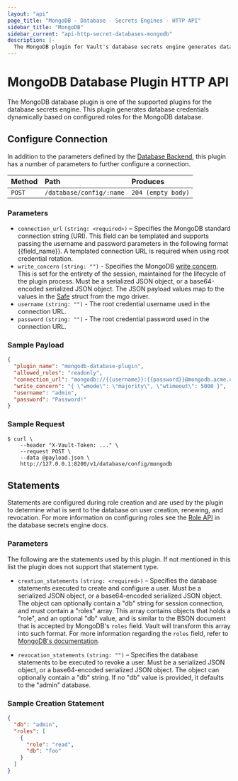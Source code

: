 ```yaml
---
layout: "api"
page_title: "MongoDB - Database - Secrets Engines - HTTP API"
sidebar_title: "MongoDB"
sidebar_current: "api-http-secret-databases-mongodb"
description: |-
  The MongoDB plugin for Vault's database secrets engine generates database credentials to access MongoDB servers.
---
```


# MongoDB Database Plugin HTTP API

The MongoDB database plugin is one of the supported plugins for the database
secrets engine. This plugin generates database credentials dynamically based on
configured roles for the MongoDB database.

## Configure Connection

In addition to the parameters defined by the [Database
Backend](/api/secret/databases/index.html#configure-connection), this plugin
has a number of parameters to further configure a connection.

| Method   | Path                         | Produces               |
| :------- | :--------------------------- | :--------------------- |
| `POST`   | `/database/config/:name`     | `204 (empty body)`     |

### Parameters

- `connection_url` `(string: <required>)` – Specifies the MongoDB standard
  connection string (URI).   This field can be templated and supports passing the 
  username and password parameters in the following format {{field_name}}.  A 
  templated connection URL is required when using root credential rotation.
- `write_concern` `(string: "")` - Specifies the MongoDB [write
  concern][mongodb-write-concern]. This is set for the entirety of the session,
  maintained for the lifecycle of the plugin process. Must be a serialized JSON
  object, or a base64-encoded serialized JSON object. The JSON payload values
  map to the values in the [Safe][mgo-safe] struct from the mgo driver.
- `username` `(string: "")` - The root credential username used in the connection URL. 
- `password` `(string: "")` - The root credential password used in the connection URL. 

### Sample Payload

```json
{
  "plugin_name": "mongodb-database-plugin",
  "allowed_roles": "readonly",
  "connection_url": "mongodb://{{username}}:{{password}}@mongodb.acme.com:27017/admin?ssl=true",
  "write_concern": "{ \"wmode\": \"majority\", \"wtimeout\": 5000 }",
  "username": "admin",
  "password": "Password!"
}
```

### Sample Request

```
$ curl \
    --header "X-Vault-Token: ..." \
    --request POST \
    --data @payload.json \
    http://127.0.0.1:8200/v1/database/config/mongodb
```

## Statements

Statements are configured during role creation and are used by the plugin to
determine what is sent to the database on user creation, renewing, and
revocation. For more information on configuring roles see the [Role
API](/api/secret/databases/index.html#create-role) in the database secrets engine docs.

### Parameters

The following are the statements used by this plugin. If not mentioned in this
list the plugin does not support that statement type.

- `creation_statements` `(string: <required>)` – Specifies the database
  statements executed to create and configure a user. Must be a
  serialized JSON object, or a base64-encoded serialized JSON object.
  The object can optionally contain a "db" string for session connection,
  and must contain a "roles" array. This array contains objects that holds
  a "role", and an optional "db" value, and is similar to the BSON document that
  is accepted by MongoDB's `roles` field. Vault will transform this array into
  such format. For more information regarding the `roles` field, refer to
  [MongoDB's documentation](https://docs.mongodb.com/manual/reference/method/db.createUser/).

- `revocation_statements` `(string: "")` – Specifies the database statements to
  be executed to revoke a user. Must be a serialized JSON object, or a base64-encoded
  serialized JSON object. The object can optionally contain a "db" string. If no
  "db" value is provided, it defaults to the "admin" database.

### Sample Creation Statement

```json
{
  "db": "admin",
  "roles": [
    {
      "role": "read",
      "db": "foo"
    }
  ]
}
```
[mongodb-write-concern]: https://docs.mongodb.com/manual/reference/write-concern/
[mgo-safe]: https://godoc.org/gopkg.in/mgo.v2#Safe
